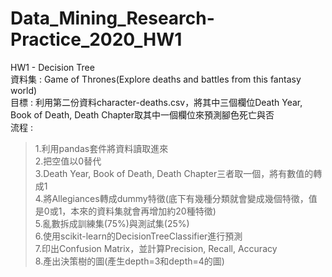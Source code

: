 # Data_Mining_Research-Practice_2020_HW1
HW1 - Decision Tree  
資料集 : Game of Thrones(Explore deaths and battles from this fantasy world)  
目標 : 利用第二份資料character-deaths.csv，將其中三個欄位Death Year, Book of Death, Death Chapter取其中一個欄位來預測腳色死亡與否  
流程 :   
>1.利用pandas套件將資料讀取進來  
 2.把空值以0替代  
 3.Death Year, Book of Death, Death Chapter三者取一個，將有數值的轉成1  
 4.將Allegiances轉成dummy特徵(底下有幾種分類就會變成幾個特徵，值是0或1，本來的資料集就會再增加約20種特徵)  
 5.亂數拆成訓練集(75%)與測試集(25%)   
 6.使用scikit-learn的DecisionTreeClassifier進行預測  
 7.印出Confusion Matrix，並計算Precision, Recall, Accuracy   
 8.產出決策樹的圖(產生depth=3和depth=4的圖)  
